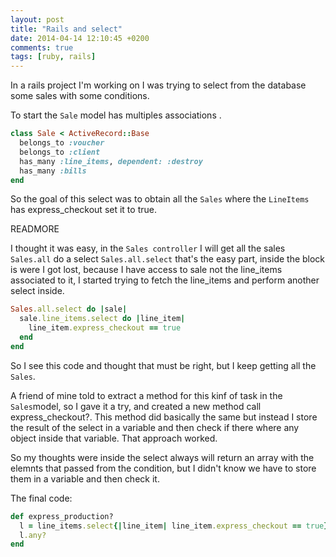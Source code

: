 ```yaml
---
layout: post
title: "Rails and select"
date: 2014-04-14 12:10:45 +0200
comments: true
tags: [ruby, rails]
---
```


In a rails project I'm working on I was trying to select from the database some sales with some conditions.

To start the `Sale` model has multiples associations .

```ruby
class Sale < ActiveRecord::Base
  belongs_to :voucher
  belongs_to :client
  has_many :line_items, dependent: :destroy
  has_many :bills
end
```

So the goal of this select was to obtain all the `Sales` where the `LineItems` has express_checkout set it to true.

READMORE

I thought it was easy, in the `Sales controller` I will get all the sales `Sales.all` do a select `Sales.all.select` that's the easy part, inside the block is were
I got lost, because I have access to sale not the line_items associated to it, I started trying to fetch the line_items and perform another
select inside.

```ruby
Sales.all.select do |sale|
  sale.line_items.select do |line_item|
    line_item.express_checkout == true
  end
end
```
So I see this code and thought that must be right, but I keep getting all the `Sales`.

A friend of mine told to extract a method for this kinf of task in the `Sales`model, so I gave it a try, and created a new method call express_checkout?.
This method did basically the same but instead I store the result of the select in a variable and then check if there where any object inside that variable.
That approach worked.

So my thoughts were inside the select always will return an array with the elemnts that passed from the condition, but I didn't know we have to store them in a variable and then check it.

The final code:

```ruby
def express_production?
  l = line_items.select{|line_item| line_item.express_checkout == true}
  l.any?
end
```

